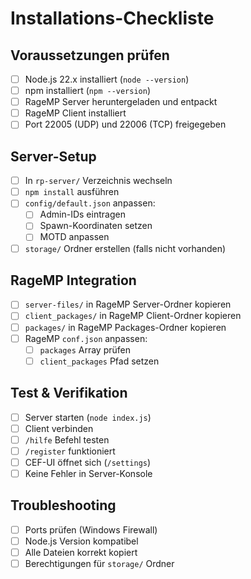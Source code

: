 # Installations-Checkliste

## Voraussetzungen prüfen
- [ ] Node.js 22.x installiert (`node --version`)
- [ ] npm installiert (`npm --version`)
- [ ] RageMP Server heruntergeladen und entpackt
- [ ] RageMP Client installiert
- [ ] Port 22005 (UDP) und 22006 (TCP) freigegeben

## Server-Setup
- [ ] In `rp-server/` Verzeichnis wechseln
- [ ] `npm install` ausführen
- [ ] `config/default.json` anpassen:
  - [ ] Admin-IDs eintragen
  - [ ] Spawn-Koordinaten setzen
  - [ ] MOTD anpassen
- [ ] `storage/` Ordner erstellen (falls nicht vorhanden)

## RageMP Integration
- [ ] `server-files/` in RageMP Server-Ordner kopieren
- [ ] `client_packages/` in RageMP Client-Ordner kopieren
- [ ] `packages/` in RageMP Packages-Ordner kopieren
- [ ] RageMP `conf.json` anpassen:
  - [ ] `packages` Array prüfen
  - [ ] `client_packages` Pfad setzen

## Test & Verifikation
- [ ] Server starten (`node index.js`)
- [ ] Client verbinden
- [ ] `/hilfe` Befehl testen
- [ ] `/register` funktioniert
- [ ] CEF-UI öffnet sich (`/settings`)
- [ ] Keine Fehler in Server-Konsole

## Troubleshooting
- [ ] Ports prüfen (Windows Firewall)
- [ ] Node.js Version kompatibel
- [ ] Alle Dateien korrekt kopiert
- [ ] Berechtigungen für `storage/` Ordner
